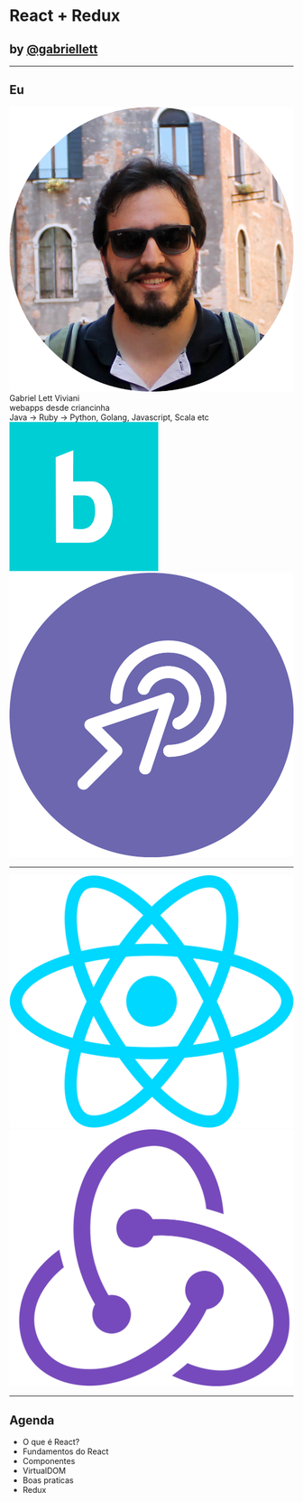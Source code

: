 # React + Redux

## <!-- .element: style="text-transform: lowercase;" --> by [@gabriellett](http://github.com/gabriellett)

------

## Eu

<div class="split">
  <div class="split-col-pic">
    <img class="img-profile" src="./img/me.png" />
  </div>
  <div class="split-col-info">
    Gabriel Lett Viviani<br/>
    webapps desde criancinha<br/>
    Java -> Ruby -> Python, Golang, Javascript, Scala etc
    <div class="split">
      <div class="split-col-50">
        <div class="imgs">
          <img class="img-company" src="./img/b-WhiteLogo-BGlb.png" />
        </div>
      </div>
      <div class="split-col-50">
        <div class="imgs">
          <img class="img-company" src="./img/testr_simbolo_negativo.png" />
        </div>
      </div>
    </div>  
  </div>
</div>  

------

<div class="title">
<img src="img/react-logo.png"/><img src="img/redux-logo.png"/>
</div>

------

## Agenda

* O que é React?<!-- .element class="fragment" -->
* Fundamentos do React<!-- .element class="fragment" -->
* Componentes<!-- .element class="fragment" -->
* VirtualDOM<!-- .element class="fragment" -->
* Boas praticas<!-- .element class="fragment" -->
* Redux <!-- .element class="fragment" -->

